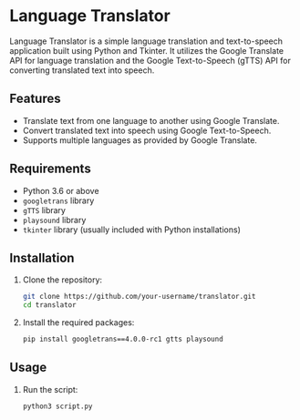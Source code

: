 # Language Translator

Language Translator is a simple language translation and text-to-speech application built using Python and Tkinter. It utilizes the Google Translate API for language translation and the Google Text-to-Speech (gTTS) API for converting translated text into speech.

## Features

- Translate text from one language to another using Google Translate.
- Convert translated text into speech using Google Text-to-Speech.
- Supports multiple languages as provided by Google Translate.

## Requirements

- Python 3.6 or above
- `googletrans` library
- `gTTS` library
- `playsound` library
- `tkinter` library (usually included with Python installations)

## Installation

1. Clone the repository:
    ```bash
   git clone https://github.com/your-username/translator.git
   cd translator
2. Install the required packages:

   ```bash
   pip install googletrans==4.0.0-rc1 gtts playsound

## Usage

1. Run the script:
   ```bash
   python3 script.py
